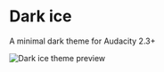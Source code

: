 # Dark ice
A minimal dark theme for Audacity 2.3+

![Dark ice theme preview](https://raw.githubusercontent.com/TheRockyDoo/audacity-themes/master/dark-ice/dark_ice.png)
